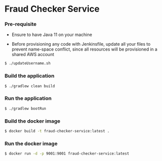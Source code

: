 # Fraud Checker Service

### Pre-requisite
- Ensure to have Java 11 on your machine

- Before provisioning any code with Jenkinsfile, update all your files to prevent name-space conflict, 
since all resources will be provisioned in a shared AWS account
```bash
$ ./updateUsername.sh
```

### Build the application
```bash
$ ./gradlew clean build 
```

### Run the application
```bash
$ ./gradlew bootRun
```

### Build the docker image
```bash
$ docker build -t fraud-checker-service:latest .
```

### Run the docker image
```bash
$ docker run -d -p 9001:9001 fraud-checker-service:latest
```